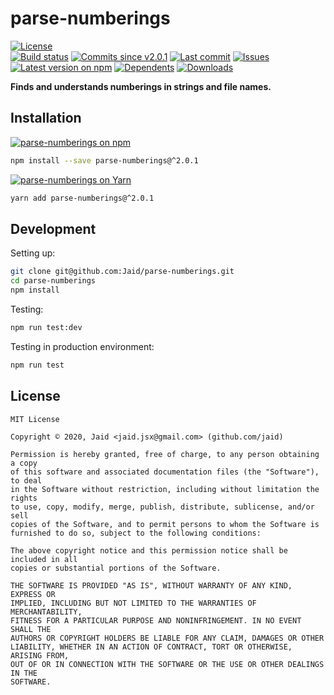 # parse-numberings


<a href="https://raw.githubusercontent.com/Jaid/parse-numberings/master/license.txt"><img src="https://img.shields.io/github/license/Jaid/parse-numberings?style=flat-square" alt="License"/></a>  
<a href="https://actions-badge.atrox.dev/Jaid/parse-numberings/goto"><img src="https://img.shields.io/endpoint.svg?style=flat-square&url=https%3A%2F%2Factions-badge.atrox.dev%2FJaid%2Fparse-numberings%2Fbadge" alt="Build status"/></a> <a href="https://github.com/Jaid/parse-numberings/commits"><img src="https://img.shields.io/github/commits-since/Jaid/parse-numberings/v2.0.1?style=flat-square&logo=github" alt="Commits since v2.0.1"/></a> <a href="https://github.com/Jaid/parse-numberings/commits"><img src="https://img.shields.io/github/last-commit/Jaid/parse-numberings?style=flat-square&logo=github" alt="Last commit"/></a> <a href="https://github.com/Jaid/parse-numberings/issues"><img src="https://img.shields.io/github/issues/Jaid/parse-numberings?style=flat-square&logo=github" alt="Issues"/></a>  
<a href="https://npmjs.com/package/parse-numberings"><img src="https://img.shields.io/npm/v/parse-numberings?style=flat-square&logo=npm&label=latest%20version" alt="Latest version on npm"/></a> <a href="https://github.com/Jaid/parse-numberings/network/dependents"><img src="https://img.shields.io/librariesio/dependents/npm/parse-numberings?style=flat-square&logo=npm" alt="Dependents"/></a> <a href="https://npmjs.com/package/parse-numberings"><img src="https://img.shields.io/npm/dm/parse-numberings?style=flat-square&logo=npm" alt="Downloads"/></a>

**Finds and understands numberings in strings and file names.**















## Installation
<a href="https://npmjs.com/package/parse-numberings"><img src="https://img.shields.io/badge/npm-parse--numberings-C23039?style=flat-square&logo=npm" alt="parse-numberings on npm"/></a>
```bash
npm install --save parse-numberings@^2.0.1
```
<a href="https://yarnpkg.com/package/parse-numberings"><img src="https://img.shields.io/badge/Yarn-parse--numberings-2F8CB7?style=flat-square&logo=yarn&logoColor=white" alt="parse-numberings on Yarn"/></a>
```bash
yarn add parse-numberings@^2.0.1
```








## Development



Setting up:
```bash
git clone git@github.com:Jaid/parse-numberings.git
cd parse-numberings
npm install
```
Testing:
```bash
npm run test:dev
```
Testing in production environment:
```bash
npm run test
```


## License
```text
MIT License

Copyright © 2020, Jaid <jaid.jsx@gmail.com> (github.com/jaid)

Permission is hereby granted, free of charge, to any person obtaining a copy
of this software and associated documentation files (the "Software"), to deal
in the Software without restriction, including without limitation the rights
to use, copy, modify, merge, publish, distribute, sublicense, and/or sell
copies of the Software, and to permit persons to whom the Software is
furnished to do so, subject to the following conditions:

The above copyright notice and this permission notice shall be included in all
copies or substantial portions of the Software.

THE SOFTWARE IS PROVIDED "AS IS", WITHOUT WARRANTY OF ANY KIND, EXPRESS OR
IMPLIED, INCLUDING BUT NOT LIMITED TO THE WARRANTIES OF MERCHANTABILITY,
FITNESS FOR A PARTICULAR PURPOSE AND NONINFRINGEMENT. IN NO EVENT SHALL THE
AUTHORS OR COPYRIGHT HOLDERS BE LIABLE FOR ANY CLAIM, DAMAGES OR OTHER
LIABILITY, WHETHER IN AN ACTION OF CONTRACT, TORT OR OTHERWISE, ARISING FROM,
OUT OF OR IN CONNECTION WITH THE SOFTWARE OR THE USE OR OTHER DEALINGS IN THE
SOFTWARE.
```
